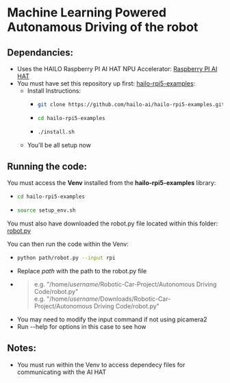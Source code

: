 # Machine Learning Powered Autonamous Driving of the robot  

## Dependancies:  
- Uses the HAILO Raspberry PI AI HAT NPU Accelerator: [Raspberry PI AI HAT](https://www.raspberrypi.com/products/ai-hat/)  
- You must have set this repository up first: [hailo-rpi5-examples](https://github.com/hailo-ai/hailo-rpi5-examples):
  - Install Instructions:
    - ```bash
      git clone https://github.com/hailo-ai/hailo-rpi5-examples.git
      ```
    - ```bash
      cd hailo-rpi5-examples
      ```
    - ```bash
      ./install.sh
      ```
  - You'll be all setup now  

## Running the code:  
You must access the **Venv** installed from the **hailo-rpi5-examples** library:
- ```bash
  cd hailo-rpi5-examples
  ```
- ```bash
  source setup_env.sh
  ```
You must also have downloaded the robot.py file located within this folder:
[robot.py](https://github.com/Starman7312/Robotic-Car-Project/blob/2722a39ef8a3fbd1f0c879badb777c0f49078721/Autonomous%20Driving%20Code/robot.py)

You can then run the code within the Venv:
- ```bash
  python path/robot.py --input rpi
  ```
- Replace *path* with the path to the robot.py file
- >e.g. "/home/*username*/Robotic-Car-Project/Autonomous Driving Code/robot.py"  
  >e.g. "/home/*username*/Downloads/Robotic-Car-Project/Autonomous Driving Code/robot.py"  
- You may need to modify the input command if not using picamera2
- Run --help for options in this case to see how

## Notes:
- You must run within the Venv to access dependecy files for communicating with the AI HAT
